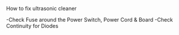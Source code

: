 How to fix ultrasonic cleaner

-Check Fuse around the Power Switch, Power Cord & Board
-Check Continuity for Diodes
